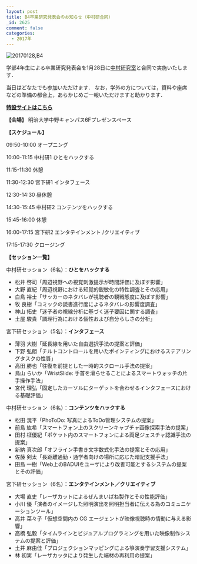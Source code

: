 ```yaml
---
layout: post
title: B4卒業研究発表会のお知らせ（中村研合同）
_id: 2625
comment: false
categories:
  - 2017年
---
```


![20170128,B4](/wp-content/uploads/2017/01/20170128B4.png)

学部4年生による卒業研究発表会を1月28日に[中村研究室](http://nkmr-lab.org/)と合同で実施いたします．

当日はどなたでも参加いただけます．
なお，学外の方については，資料や座席などの準備の都合上，あらかじめご一報いただけますと助かります．

**[特設サイトはこちら](https://event.miyashita.com/合同発表会/卒論2017/)**

**【会場】**
明治大学中野キャンパス6Fプレゼンスペース

**【スケジュール】**

09:50-10:00 オープニング

10:00-11:15 中村研1 ひとをハックする

11:15-11:30 休憩

11:30-12:30 宮下研1 インタフェース

12:30-14:30 昼休憩

14:30-15:45 中村研2 コンテンツをハックする

15:45-16:00 休憩

16:00-17:15 宮下研2 エンタテインメント /クリエイティブ

17:15-17:30 クロージング

**【セッション一覧】**

中村研セッション（6名）：**ひとをハックする**

*   松井 啓司「周辺視野への視覚刺激提示が時間評価に及ぼす影響」
*   大野 直紀「周辺視野における知覚的鋭敏化の特性調査とその応用」
*   白鳥 裕士「サッカーのネタバレが視聴者の観戦態度に及ぼす影響」
*   牧 良樹「コミックの読書進行度によるネタバレの影響度調査」
*   神山 拓史「迷子者の視線分析に基づく迷子要因に関する調査」
*   土屋 駿貴「調理行為における個性および自分らしさの分析」

宮下研セッション（5名）：**インタフェース**

*   薄羽 大樹「延長線を用いた自由選択手法の提案と評価」
*   下野 弘朗「チルトコントロールを用いたポインティングにおけるステアリングタスクの性質」
*   高田 勝也「往復を前提とした一時的スクロール手法の提案」
*   鳥山 らいか「WristSlide: 手首を滑らせることによるスマートウォッチの片手操作手法」
*   宮代 理弘「固定したカーソルにターゲットを合わせるインタフェースにおける基礎評価」

中村研セッション（6名）：**コンテンツをハックする**

*   松田 滉平「PhoToDo: 写真によるToDo管理システムの提案」
*   前島 紘希「スマートフォン上のスクリーンキャプチャ画像探索手法の提案」
*   田村 柾優紀「ポケット内のスマートフォンによる両足ジェスチャ認識手法の提案」
*   新納 真次郎「オフライン手書き文字数式化手法の提案とその応用」
*   佐藤 剣太「長距離通勤・通学者向けの場所に応じた暗記支援手法」
*   田島 一樹「Web上のBADUIをユーザにより改善可能とするシステムの提案とその評価」

宮下研セッション（6名）：**エンタテインメント／クリエイティブ**

*   大場 直史「レーザカットによるぜんまいばね製作とその性能評価」
*   小川 優「演者のイメージした照明演出を照明担当者に伝える為のコミュニケーションツール」
*   高井 菜々子「仮想空間内の CG エージェントが映像視聴時の情動に与える影響」
*   高橋 弘毅「タイムラインとビジュアルプログラミングを用いた映像制作システムの提案と評価」
*   土井 麻由佳「プロジェクションマッピングによる箏演奏学習支援システム」
*   林 初実「レーザカッタにより発生した端材の再利用の提案」

